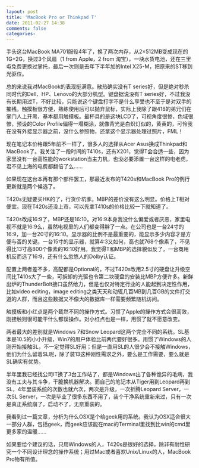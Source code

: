 ```yaml
---
layout: post
title: 'MacBook Pro or Thinkpad T'
date: 2011-02-27 14:38
comments: false
categories: 
---
```

    

手头这台MacBook MA701服役4年了，换了两次内存，从2×512MB变成现在的1G+2G，换过3个风扇（1 from Apple，2 from 淘宝），一块水货电池，还在三里屯免费更换过掌托，最后一次则是去年下半年加的Intel X25-M，把原来的ST移到光驱位。

总的来说我对MacBook的表现挺满意。散热确实没有T series好，但是绝对秒杀同时代的Dell、HP、Lenovo的大部分机型。键盘据说没有T series好，不过我没有长期用过T，不好比较，只能说这个键盘打字不是什么享受也不至于是对双手的摧残。触摸板很方便，熟练使用后可以抛弃鼠标，实际上我除了跟418的弟兄们在掌门人上开黑，基本都用触摸板。最杯具的是这块LCD了，可视角度很惨，色域很惨，预设的Color Profile偏得一塌糊涂，就像背光是白炽灯似的，黄黄的，可怜我在没有外接显示器之前，没什么参照物，还拿这个显示器处理过照片，FML！

现在笔记本价格跟5年前不一样了，很多人的选择从Acer Asus换成Thinkpad和MacBook了。我关注了一段时间的T410s，还有X201，觉得T会合适一些，因为家里没有一台高性能的workstation当主力机，也没必要添置一台这样的电老虎，君不见上海的电费都翻倍了么……

如果现在这台本再有那个部件罢工，那最近发布的T420s和MacBook Pro的例行更新就是两个候选了。

T420s无疑要买HK的了，行货价坑爹。MBP的差价没有这么明显。价格上T相对便宜。现在T420s还没上市，可以先拿T410s的价格比较一下就知道了。

T420s改成16:9了，MBP还是16:10。对16:9本身我没什么偏爱或者厌恶，家里电视不就是16:9么，虽然电视里的人们都变得胖了一点。在公司也是一台24寸的16:9，加一台20寸的16:10。显示器的比例不是最重要的，能显示多少内容才是方便与否的关键。一台15寸的显示器，就算4:3又如何，高也就768个像素了，不见得比13寸高800个像素的16:10好用。我觉得T和MBP的选择貌似反了，一台商用机反而选了16:9，还有什么忽悠人的Dolby认证。

配置上两者差不多，高配都是Optional的，不过T420s改用2.5寸的硬盘让升级空间比T410s大了一些，可拆卸的光驱也令第二块硬盘的安装比MBP方便许多。新鲜出炉的ThunderBolt接口虽然给力，但是也仅对特定行业的人能起到决定性作用，比如video editing，image editing之类天天和动辄几百MB到几百GB的文件打交道的人群，而且这些数据又不像大的数据库一样需要频繁随机访问。

触摸板和小红点是两个截然不同的操作方式。习惯了Apple的操作方式会很高效，刚接触则很可能干什么都误操作。对小红点也是一样，用惯了就不愿意改变。

两者最大的差别就是Windows 7和Snow Leopard这两个完全不同的系统。SL基本是10.5的小小升级，Win7的用户体验比前两代要好很多。用惯了Windows的人刚开始接触SL，不一定觉得SL好用；但是一直用SL的人很少会不接触Windows，他们为什么留着SL呢，除了装13这种刚性需求之外，要么是工作需要，要么就是SL确实有优势。

半年里我已经找公司IT换了3台工作站了，都是Windows出了各种诡异的毛病，我没有工夫与其斗争，干脆换机器解决。而自己的笔记本从Tiger用到Leopard再到SL，4年里装系统的次数也就六次，两次是升级，一次折腾Leopard Server，一次SL Server，一次是毕业了很多东西不用了，装个干净系统重新来过，只有一次是真正系统崩了，启动不了，无奈重装的。

我看到过一篇文章，分析为什么OSX是个给geek用的系统。我认为OSX适合很大一部分人群，包括geek，而geek应该能在mac的Terminal里找到比win的cmd里更多家的温暖……

如果要给个建议的话，只用Windows的人，T420s是很好的选择，除非有耐性研究一个不同设计理念的操作系统；用过Mac或者喜欢Unix/Linux的人，MacBook Pro物有所值。
